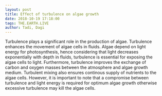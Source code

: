 ```yaml
---
layout: post
title: Effect of turbulence on algae growth
date: 2018-10-19 17:18:00
tags: THE.EARTH.LIVE
author: Tadi, Dagi
---
```


Turbulence plays a significant role in the production of algae. Turbulence enhances
the movement of algae cells in fluids. Algae depend on light energy for photosynthesis, 
hence considering that light decreases exponentially with depth in fluids,
turbulence is essential for exposing the algae cells to light. Furthermore,
turbulence improves the exchange of carbon and oxygen masses between the atmosphere
and algae growth medium. Turbulent mixing also ensures continous supply of nutrients to the algae cells.
However, it is important to note that a compromise between
turbulence and light energy is required for optimum algae growth otherwise excessive
turbulence may kill the algae cells.
